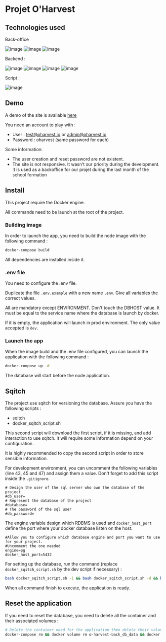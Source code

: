 # Projet O'Harvest

## Technologies used

Back-office

![image](https://img.shields.io/badge/Sass-CC6699?style=for-the-badge&logo=sass&logoColor=white)
![image](https://img.shields.io/badge/Ejs-b4ca65?style=for-the-badge&logo=ejs&logoColor=white)
![image](https://img.shields.io/badge/JavaScript-323330?style=for-the-badge&logo=javascript&logoColor=F7DF1E)

Backend :

![image](https://img.shields.io/badge/Express%20js-000000?style=for-the-badge&logo=express&logoColor=white)
![image](https://img.shields.io/badge/PostgreSQL-316192?style=for-the-badge&logo=postgresql&logoColor=white)
![image](https://img.shields.io/badge/Docker-2CA5E0?style=for-the-badge&logo=docker&logoColor=white)
![image](https://img.shields.io/badge/Swagger-85EA2D?style=for-the-badge&logo=Swagger&logoColor=white)

Script :

![image](https://img.shields.io/badge/Shell_Script-121011?style=for-the-badge&logo=gnu-bash&logoColor=white)

## Demo

A demo of the site is available [here](https://oharvest-352271be3541.herokuapp.com/)

You need an account to play with :

- User : test@oharvest.io or admin@oharvest.io
- Password : oharvest (same password for each)

Some information: 

- The user creation and reset password are not existent. 
- The site is not responsive. It wasn't our priority during the development. It is used as a backoffice for our projet during the last month of the school formation

## Install

This project require the Docker engine. 

All commands need to be launch at the root of the project.

### Building image

In order to launch the app, you need to build the node image with the following command : 

```bash
docker-compose build
```

All dependencies are installed inside it.

### .env file

You need to configure the .env file.

Duplicate the file `.env.example` with a new name `.env`. Give all variables the correct values. 

All are mandatory except ENVIRONMENT. Don't touch the DBHOST value. It must be equal to the service name where the database is launch by docker.

If it is empty, the application will launch in prod environment. The only value accepted is `dev`.

### Launch the app

When the image build and the .env file configured, you can launch the application with the following command :

```bash
docker-compose up -d 
```

The database will start before the node application.

## Sqitch

The project use sqitch for versioning the database. Assure you have the following scripts :

- sqitch
- docker_sqitch_script.sh

This second script will download the first script, if it is missing, and add interaction to use sqitch. It will require some information depend on your configuration. 

It is highly recommended to copy the second script in order to store sensible information.

For development environment, you can uncomment the following variables (line 43, 45 and 47) and assign them a value. Don't forget to add this script inside the `.gitignore`.

```shell
# Design the user of the sql server who own the database of the project
#db_user=
# Represent the database of the project
#database=
# The password of the sql user
#db_password=
```

The engine variable design which RDBMS is used and `docker_host_port` define the port where your docker database listen on the host. 
```shell
#Allow you to configure which database engine and port you want to use for your project.
#Uncomment the one needed
engine=pg
docker_host_port=5432
```

For setting up the database, run the command (replace `docker_sqitch_script.sh` by the dev script if necessary) : 

```bash
bash docker_sqitch_script.sh -i && bash docker_sqitch_script.sh -d && bash migrations/seed.sh
```

When all command finish to execute, the application is ready.

## Reset the application

If you need to reset the database, you need to delete all the container and their associated volumes : 

```bash
# Delete the container need for the application then delete their volume.
docker-compose rm && docker volume rm o-harvest-back_db_data && docker volume rm o-harvest-back_node_module
```